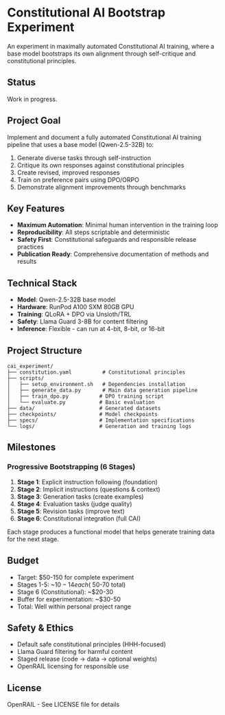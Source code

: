 # Constitutional AI Bootstrap Experiment

An experiment in maximally automated Constitutional AI training, where a base model bootstraps its own alignment through self-critique and constitutional principles.

## Status

Work in progress.

## Project Goal

Implement and document a fully automated Constitutional AI training pipeline that uses a base model (Qwen-2.5-32B) to:
1. Generate diverse tasks through self-instruction
2. Critique its own responses against constitutional principles  
3. Create revised, improved responses
4. Train on preference pairs using DPO/ORPO
5. Demonstrate alignment improvements through benchmarks

## Key Features

- **Maximum Automation**: Minimal human intervention in the training loop
- **Reproducibility**: All steps scriptable and deterministic
- **Safety First**: Constitutional safeguards and responsible release practices
- **Publication Ready**: Comprehensive documentation of methods and results

## Technical Stack

- **Model**: Qwen-2.5-32B base model
- **Hardware**: RunPod A100 SXM 80GB GPU
- **Training**: QLoRA + DPO via Unsloth/TRL
- **Safety**: Llama Guard 3-8B for content filtering
- **Inference**: Flexible - can run at 4-bit, 8-bit, or 16-bit

## Project Structure

```
cai_experiment/
├── constitution.yaml          # Constitutional principles
├── scripts/
│   ├── setup_environment.sh   # Dependencies installation
│   ├── generate_data.py       # Main data generation pipeline
│   ├── train_dpo.py          # DPO training script
│   └── evaluate.py           # Basic evaluation
├── data/                     # Generated datasets
├── checkpoints/              # Model checkpoints
├── specs/                    # Implementation specifications
└── logs/                     # Generation and training logs
```

## Milestones

### Progressive Bootstrapping (6 Stages)
1. **Stage 1**: Explicit instruction following (foundation)
2. **Stage 2**: Implicit instructions (questions & context)
3. **Stage 3**: Generation tasks (create examples)
4. **Stage 4**: Evaluation tasks (judge quality)
5. **Stage 5**: Revision tasks (improve text)
6. **Stage 6**: Constitutional integration (full CAI)

Each stage produces a functional model that helps generate training data for the next stage.

## Budget

- Target: $50-150 for complete experiment
- Stages 1-5: ~$10-14 each (~$50-70 total)
- Stage 6 (Constitutional): ~$20-30
- Buffer for experimentation: ~$30-50
- Total: Well within personal project range

## Safety & Ethics

- Default safe constitutional principles (HHH-focused)
- Llama Guard filtering for harmful content
- Staged release (code → data → optional weights)
- OpenRAIL licensing for responsible use

## License

OpenRAIL - See LICENSE file for details
